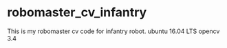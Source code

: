 # robomaster_cv_infantry
This is my robomaster cv code for infantry robot.
ubuntu 16.04 LTS
opencv 3.4
